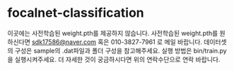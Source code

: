 # focalnet-classification
이곳에는 사전학습된 weight.pth를 제공하지 않습니다.
사전학습된 weight.pth를 원하신다면 sdk17586@naver.com 혹은 010-3827-7961 로 메일 바랍니다.
데이터셋의 구성은 sample의 .dat파일과 폴더 구성을 참고해주세요.
실행 방법은 bin/train.py을 실행시켜주세요. 더 자세한 것이 궁금하시다면 위의 연락수단으로 연락 바랍니다.
